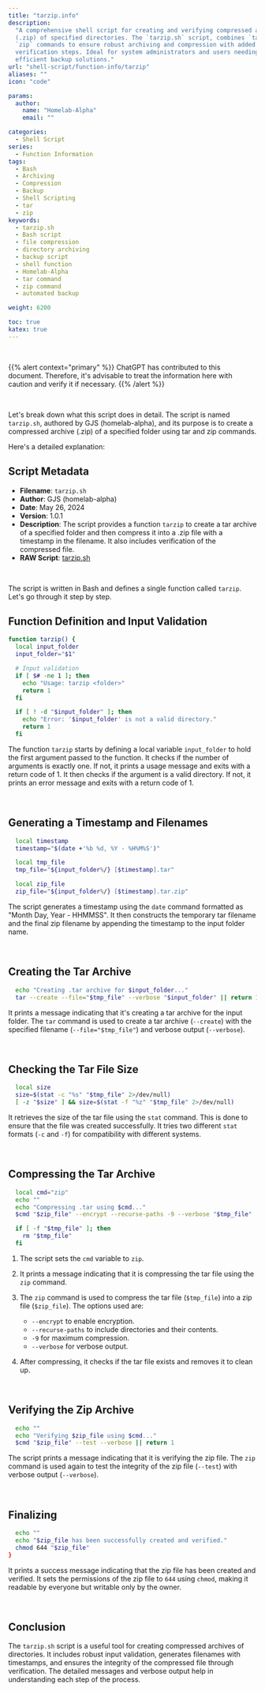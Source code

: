 ```yaml
---
title: "tarzip.info"
description:
  "A comprehensive shell script for creating and verifying compressed archives
  (.zip) of specified directories. The `tarzip.sh` script, combines `tar` and
  `zip` commands to ensure robust archiving and compression with added
  verification steps. Ideal for system administrators and users needing
  efficient backup solutions."
url: "shell-script/function-info/tarzip"
aliases: ""
icon: "code"

params:
  author:
    name: "Homelab-Alpha"
    email: ""

categories:
  - Shell Script
series:
  - Function Information
tags:
  - Bash
  - Archiving
  - Compression
  - Backup
  - Shell Scripting
  - tar
  - zip
keywords:
  - tarzip.sh
  - Bash script
  - file compression
  - directory archiving
  - backup script
  - shell function
  - Homelab-Alpha
  - tar command
  - zip command
  - automated backup

weight: 6200

toc: true
katex: true
---
```


<br />

{{% alert context="primary" %}}
ChatGPT has contributed to this document. Therefore, it's advisable to treat the
information here with caution and verify it if necessary. {{% /alert %}}

<br />

Let's break down what this script does in detail. The script is named
`tarzip.sh`, authored by GJS (homelab-alpha), and its purpose is to create a
compressed archive (.zip) of a specified folder using tar and zip commands.

Here's a detailed explanation:

## Script Metadata

- **Filename**: `tarzip.sh`
- **Author**: GJS (homelab-alpha)
- **Date**: May 26, 2024
- **Version**: 1.0.1
- **Description**: The script provides a function `tarzip` to create a tar
  archive of a specified folder and then compress it into a .zip file with a
  timestamp in the filename. It also includes verification of the compressed
  file.
- **RAW Script**: [tarzip.sh]

<br />

The script is written in Bash and defines a single function called `tarzip`.
Let's go through it step by step.

## Function Definition and Input Validation

```bash
function tarzip() {
  local input_folder
  input_folder="$1"

  # Input validation
  if [ $# -ne 1 ]; then
    echo "Usage: tarzip <folder>"
    return 1
  fi

  if [ ! -d "$input_folder" ]; then
    echo "Error: '$input_folder' is not a valid directory."
    return 1
  fi
```

The function `tarzip` starts by defining a local variable `input_folder` to hold
the first argument passed to the function. It checks if the number of arguments
is exactly one. If not, it prints a usage message and exits with a return code
of 1. It then checks if the argument is a valid directory. If not, it prints an
error message and exits with a return code of 1.

<br />

## Generating a Timestamp and Filenames

```bash
  local timestamp
  timestamp="$(date +'%b %d, %Y - %H%M%S')"

  local tmp_file
  tmp_file="${input_folder%/} [$timestamp].tar"

  local zip_file
  zip_file="${input_folder%/} [$timestamp].tar.zip"
```

The script generates a timestamp using the `date` command formatted as "Month
Day, Year - HHMMSS". It then constructs the temporary tar filename and the final
zip filename by appending the timestamp to the input folder name.

<br />

## Creating the Tar Archive

```bash
  echo "Creating .tar archive for $input_folder..."
  tar --create --file="$tmp_file" --verbose "$input_folder" || return 1
```

It prints a message indicating that it's creating a tar archive for the input
folder. The `tar` command is used to create a tar archive (`--create`) with the
specified filename (`--file="$tmp_file"`) and verbose output (`--verbose`).

<br />

## Checking the Tar File Size

```bash
  local size
  size=$(stat -c "%s" "$tmp_file" 2>/dev/null)
  [ -z "$size" ] && size=$(stat -f "%z" "$tmp_file" 2>/dev/null)
```

It retrieves the size of the tar file using the `stat` command. This is done to
ensure that the file was created successfully. It tries two different `stat`
formats (`-c` and `-f`) for compatibility with different systems.

<br />

## Compressing the Tar Archive

```bash
  local cmd="zip"
  echo ""
  echo "Compressing .tar using $cmd..."
  $cmd "$zip_file" --encrypt --recurse-paths -9 --verbose "$tmp_file" || return 1

  if [ -f "$tmp_file" ]; then
    rm "$tmp_file"
  fi
```

1. The script sets the `cmd` variable to `zip`.
2. It prints a message indicating that it is compressing the tar file using the
   `zip` command.
3. The `zip` command is used to compress the tar file (`$tmp_file`) into a zip
   file (`$zip_file`). The options used are:

   - `--encrypt` to enable encryption.
   - `--recurse-paths` to include directories and their contents.
   - `-9` for maximum compression.
   - `--verbose` for verbose output.

4. After compressing, it checks if the tar file exists and removes it to clean
   up.

<br />

## Verifying the Zip Archive

```bash
  echo ""
  echo "Verifying $zip_file using $cmd..."
  $cmd "$zip_file" --test --verbose || return 1
```

The script prints a message indicating that it is verifying the zip file. The
`zip` command is used again to test the integrity of the zip file (`--test`)
with verbose output (`--verbose`).

<br />

## Finalizing

```bash
  echo ""
  echo "$zip_file has been successfully created and verified."
  chmod 644 "$zip_file"
}
```

It prints a success message indicating that the zip file has been created and
verified. It sets the permissions of the zip file to `644` using `chmod`, making
it readable by everyone but writable only by the owner.

<br />

## Conclusion

The `tarzip.sh` script is a useful tool for creating compressed archives of
directories. It includes robust input validation, generates filenames with
timestamps, and ensures the integrity of the compressed file through
verification. The detailed messages and verbose output help in understanding
each step of the process.

[tarzip.sh]:
  https://raw.githubusercontent.com/homelab-alpha/shell-script/main/functions/tarzip.sh
